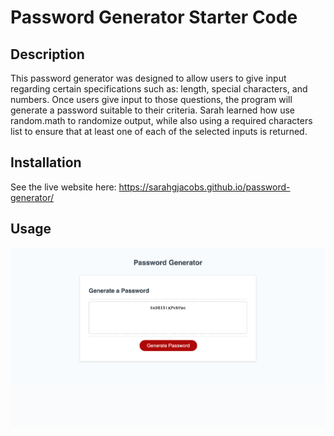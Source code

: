 # Password Generator Starter Code

## Description

This password generator was designed to allow users to give input regarding certain specifications such as: length, special characters, and numbers. Once users give input to those questions, the program will  generate a password suitable to their criteria.
Sarah learned how use random.math to randomize output, while also using a required characters list to ensure that at least one of each of the selected inputs is returned.  

## Installation

See the live website here: https://sarahgjacobs.github.io/password-generator/

## Usage

![Screenshot of Password Generator](./Develop/Screen%20Shot%202022-11-10%20at%205.22.05%20PM.png "Sarah Jacobs' Password Generator")